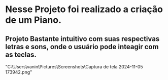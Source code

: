 # Nesse Projeto foi realizado a criação de um  Piano.

## Projeto Bastante intuitivo com suas respectivas letras e sons, onde o usuário pode inteagir com as teclas.

"C:\Users\vanin\Pictures\Screenshots\Captura de tela 2024-11-05 173942.png"

